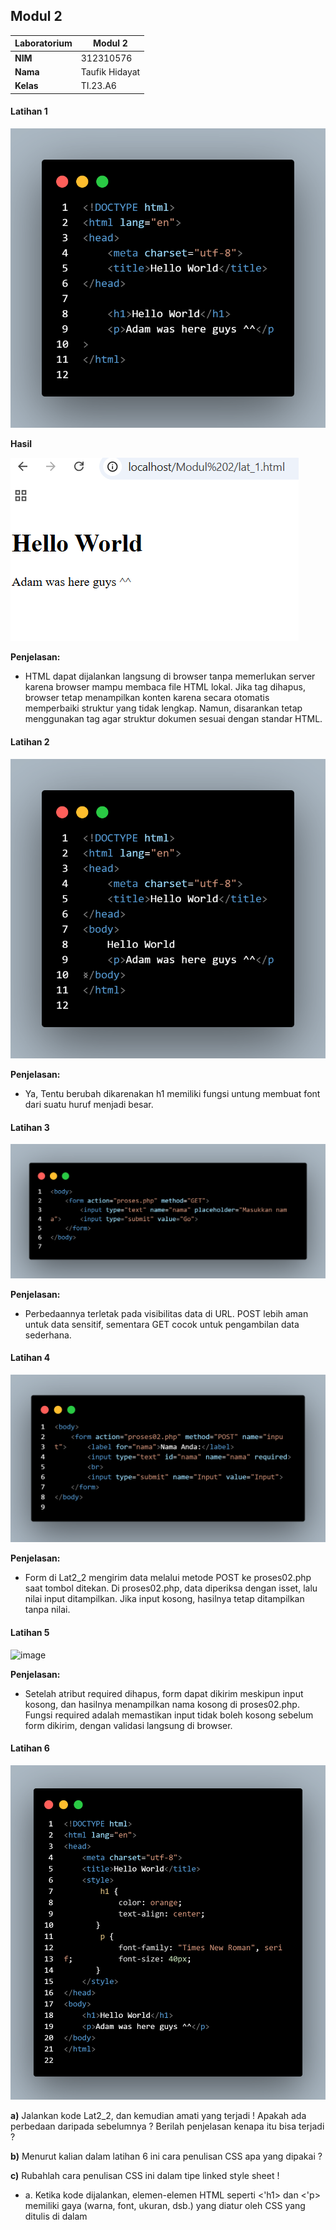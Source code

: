## Modul 2
| Laboratorium | Modul 2
|-------|---------
| **NIM**   | 312310576
| **Nama** | Taufik Hidayat
| **Kelas** | TI.23.A6


#### Latihan 1

![image](img/code.png)


**Hasil**


![image](img/ss1.png)
 
**Penjelasan:**

- HTML dapat dijalankan langsung di browser tanpa memerlukan server karena browser mampu membaca file HTML lokal. Jika tag <body> dihapus, browser tetap menampilkan konten karena secara otomatis memperbaiki struktur yang tidak lengkap. Namun, disarankan tetap menggunakan tag <body> agar struktur dokumen sesuai dengan standar HTML.

#### Latihan 2

![image](img/code2.png)


**Penjelasan:**

- Ya, Tentu berubah dikarenakan h1 memiliki fungsi untung membuat font dari suatu huruf menjadi besar.

####  Latihan 3

![image](img/code3.png)

**Penjelasan:**

- Perbedaannya terletak pada visibilitas data di URL. POST lebih aman untuk data sensitif, sementara GET cocok untuk pengambilan data sederhana.
 
#### Latihan 4

![image](img/code4.png) 

**Penjelasan:**

- Form di Lat2_2 mengirim data melalui metode POST ke proses02.php saat tombol ditekan. Di proses02.php, data diperiksa dengan isset, lalu nilai input ditampilkan. Jika input kosong, hasilnya tetap ditampilkan tanpa nilai.

#### Latihan 5

![image](img/code5.png) 

**Penjelasan:**

- Setelah atribut required dihapus, form dapat dikirim meskipun input kosong, dan hasilnya menampilkan nama kosong di proses02.php. Fungsi required adalah memastikan input tidak boleh kosong sebelum form dikirim, dengan validasi langsung di browser.


#### Latihan 6


![image](img/code6.png) 
 
**a)**	Jalankan kode Lat2_2, dan kemudian amati yang terjadi ! Apakah ada perbedaan daripada sebelumnya ? Berilah penjelasan kenapa itu bisa terjadi ? 

**b)** Menurut kalian dalam latihan 6 ini cara penulisan CSS apa yang dipakai ? 

**c)**	Rubahlah cara penulisan CSS ini dalam tipe linked style sheet !

- a.	Ketika kode dijalankan, elemen-elemen HTML seperti <'h1> dan <'p> memiliki gaya (warna, font, ukuran, dsb.) yang diatur oleh CSS yang ditulis di dalam <style> pada bagian <head>. Tidak ada perbedaan kecuali Anda telah memodifikasi CSS atau strukturnya sebelumnya.
- 
- Penjelasan:

Gaya diatur melalui CSS internal (embedded style). CSS ini memengaruhi elemen yang didefinisikan di dalam dokumen HTML yang sama, sehingga browser langsung membaca dan menerapkannya selama rendering.

- b.	Dalam latihan 6 ini, tipe penulisan CSS yang digunakan adalah Internal CSS (atau Embedded CSS), karena deklarasi gaya ditulis langsung di dalam tag <style> pada bagian <head> dari file HTML.

- c.	Ubah CSS menjadi Linked Style Sheet

![image](img/code6a.png) 


![image](img/code6css.png) 
 
 
#### Latihan 7


![image](img/code7.png) 
 
**Penjelasan:**

- Ketika kode dijalankan, hasil operasi penjumlahan variabel x dan y (yaitu 5 + 2 = 7) ditampilkan di elemen dengan ID demo pada halaman. Baris 13 menggunakan document.getElementById("demo").innerHTML = z; untuk menampilkan nilai z (hasil operasi) ke dalam elemen <p> yang memiliki ID demo. Tanpa baris ini, hasil operasi tidak akan muncul di halaman, karena tidak ada instruksi untuk menampilkan output.

 
#### Latihan 8

 
![image](img/code8.png) 

**Penjelasan:**

- a.	Saat kode dijalankan melalui server, hasilnya akan berjalan dengan baik karena browser menginterpretasi file HTML dan mengeksekusi JavaScript di dalamnya untuk mengonversi suhu antara Celcius dan Fahrenheit secara langsung saat pengguna mengetik angka.

- b.	Ketika dijalankan tanpa server (misalnya hanya dengan membuka file HTML secara lokal), hasilnya tetap sama karena JavaScript dijalankan di sisi klien (browser). Tidak ada perbedaan fungsi, kecuali beberapa fitur JavaScript tertentu 
yang memerlukan server (misalnya, pengambilan data melalui HTTP).

- c.	JavaScript bekerja sebagai bahasa pemrograman sisi klien yang memungkinkan interaktivitas pada halaman web, seperti memproses input pengguna dan memperbarui konten tanpa perlu memuat ulang halaman.
 
#### Latihan 9

- Buatlah beberapa fungsi pemrograman sederhana dengan menggunakan javascript atas perintahdari
asisten !

**Menghitung luas pake javascript**
 
```
<!DOCTYPE html>
<html lang="id">
<head>
    <meta charset="UTF-8">
    <meta name="viewport" content="width=device-width, initial-scale=1.0">
    <title>Kalkulator Fisika</title>
    <style>
        body {
            font-family: Arial, sans-serif;
            max-width: 800px;
            margin: 0 auto;
            padding: 20px;
            background-color: #f0f0f0;
        }
        .calculator {
            background-color: white;
            padding: 20px;
            border-radius: 8px;
            box-shadow: 0 2px 4px rgba(0,0,0,0.1);
            margin-bottom: 20px;
        }
        .input-group {
            margin-bottom: 15px;
        }
        input {
            padding: 8px;
            border: 1px solid #ddd;
            border-radius: 4px;
            width: 200px;
        }
        button {
            background-color: #4CAF50;
            color: white;
            padding: 10px 20px;
            border: none;
            border-radius: 4px;
            cursor: pointer;
        }
        button:hover {
            background-color: #45a049;
        }
        .result {
            margin-top: 10px;
            padding: 10px;
            background-color: #e8f5e9;
            border-radius: 4px;
        }
    </style>
</head>
<body>
    <h1>Kalkulator Rumus Fisika</h1>

    <div class="calculator">
        <h2>Hukum Newton F = m × a</h2>
        <div class="input-group">
            <label>Massa (kg):</label><br>
            <input type="number" id="massa" placeholder="Masukkan massa">
        </div>
        <div class="input-group">
            <label>Percepatan (m/s²):</label><br>
            <input type="number" id="percepatan" placeholder="Masukkan percepatan">
        </div>
        <button onclick="hitungGaya()">Hitung Gaya</button>
        <div id="hasilGaya" class="result"></div>
    </div>

    <div class="calculator">
        <h2>Energi Kinetik E = ½ × m × v²</h2>
        <div class="input-group">
            <label>Massa (kg):</label><br>
            <input type="number" id="massaKinetik" placeholder="Masukkan massa">
        </div>
        <div class="input-group">
            <label>Kecepatan (m/s):</label><br>
            <input type="number" id="kecepatan" placeholder="Masukkan kecepatan">
        </div>
        <button onclick="hitungEnergiKinetik()">Hitung Energi Kinetik</button>
        <div id="hasilEnergiKinetik" class="result"></div>
    </div>

    <div class="calculator">
        <h2>Energi Potensial E = m × g × h</h2>
        <div class="input-group">
            <label>Massa (kg):</label><br>
            <input type="number" id="massaPotensial" placeholder="Masukkan massa">
        </div>
        <div class="input-group">
            <label>Ketinggian (m):</label><br>
            <input type="number" id="ketinggian" placeholder="Masukkan ketinggian">
        </div>
        <button onclick="hitungEnergiPotensial()">Hitung Energi Potensial</button>
        <div id="hasilEnergiPotensial" class="result"></div>
    </div>

    <script>
        const g = 9.81; // Percepatan gravitasi

        function hitungGaya() {
            const massa = parseFloat(document.getElementById('massa').value);
            const percepatan = parseFloat(document.getElementById('percepatan').value);
            
            if (isNaN(massa) || isNaN(percepatan)) {
                document.getElementById('hasilGaya').innerHTML = 'Mohon masukkan angka yang valid';
                return;
            }
            
            const gaya = massa * percepatan;
            document.getElementById('hasilGaya').innerHTML = `Gaya = ${gaya.toFixed(2)} Newton`;
        }

        function hitungEnergiKinetik() {
            const massa = parseFloat(document.getElementById('massaKinetik').value);
            const kecepatan = parseFloat(document.getElementById('kecepatan').value);
            
            if (isNaN(massa) || isNaN(kecepatan)) {
                document.getElementById('hasilEnergiKinetik').innerHTML = 'Mohon masukkan angka yang valid';
                return;
            }
            
            const energiKinetik = 0.5 * massa * Math.pow(kecepatan, 2);
            document.getElementById('hasilEnergiKinetik').innerHTML = `Energi Kinetik = ${energiKinetik.toFixed(2)} Joule`;
        }

        function hitungEnergiPotensial() {
            const massa = parseFloat(document.getElementById('massaPotensial').value);
            const ketinggian = parseFloat(document.getElementById('ketinggian').value);
            
            if (isNaN(massa) || isNaN(ketinggian)) {
                document.getElementById('hasilEnergiPotensial').innerHTML = 'Mohon masukkan angka yang valid';
                return;
            }
            
            const energiPotensial = massa * g * ketinggian;
            document.getElementById('hasilEnergiPotensial').innerHTML = `Energi Potensial = ${energiPotensial.toFixed(2)} Joule`;
        }
    </script>
</body>
</html>
```

#### Hasil

![image](img/ss9.png)


#### Latihan 10

- Modifikasilah kode pada Latihan 4 dengan menggunakan Javascript sehingga proses formvalidation
dapat dilakukan dengan javascript !


![image](img/code10.png)

## Selesai
